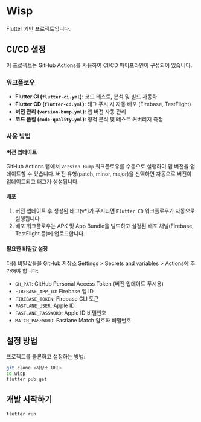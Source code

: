 # Wisp

Flutter 기반 프로젝트입니다.

## CI/CD 설정

이 프로젝트는 GitHub Actions를 사용하여 CI/CD 파이프라인이 구성되어 있습니다.

### 워크플로우

- **Flutter CI (`flutter-ci.yml`)**: 코드 테스트, 분석 및 빌드 자동화
- **Flutter CD (`flutter-cd.yml`)**: 태그 푸시 시 자동 배포 (Firebase, TestFlight)
- **버전 관리 (`version-bump.yml`)**: 앱 버전 자동 관리
- **코드 품질 (`code-quality.yml`)**: 정적 분석 및 테스트 커버리지 측정

### 사용 방법

#### 버전 업데이트
GitHub Actions 탭에서 `Version Bump` 워크플로우를 수동으로 실행하여 앱 버전을 업데이트할 수 있습니다.
버전 유형(patch, minor, major)을 선택하면 자동으로 버전이 업데이트되고 태그가 생성됩니다.

#### 배포
1. 버전 업데이트 후 생성된 태그(v*)가 푸시되면 `Flutter CD` 워크플로우가 자동으로 실행됩니다.
2. 배포 워크플로우는 APK 및 App Bundle을 빌드하고 설정된 배포 채널(Firebase, TestFlight 등)에 업로드합니다.

#### 필요한 비밀값 설정
다음 비밀값들을 GitHub 저장소 Settings > Secrets and variables > Actions에 추가해야 합니다:

- `GH_PAT`: GitHub Personal Access Token (버전 업데이트 푸시용)
- `FIREBASE_APP_ID`: Firebase 앱 ID
- `FIREBASE_TOKEN`: Firebase CLI 토큰
- `FASTLANE_USER`: Apple ID
- `FASTLANE_PASSWORD`: Apple ID 비밀번호
- `MATCH_PASSWORD`: Fastlane Match 암호화 비밀번호

## 설정 방법

프로젝트를 클론하고 설정하는 방법:

```bash
git clone <저장소 URL>
cd wisp
flutter pub get
```

## 개발 시작하기

```bash
flutter run
```
